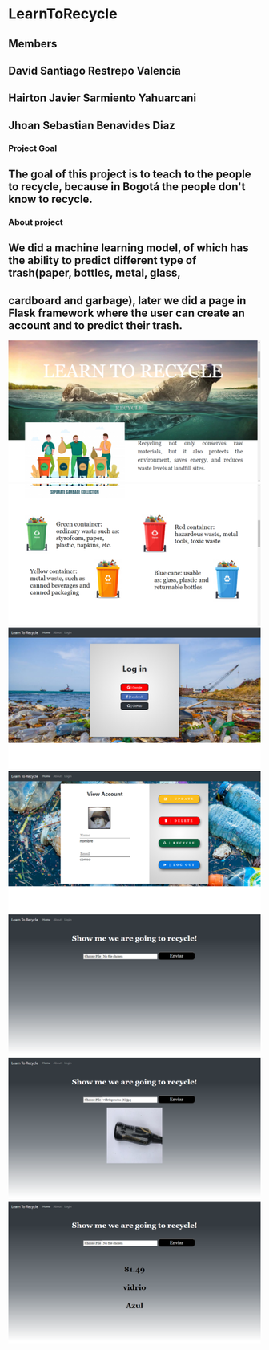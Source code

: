 # LearnToRecycle

## Members
## David Santiago Restrepo Valencia
## Hairton Javier Sarmiento Yahuarcani
## Jhoan Sebastian Benavides Diaz


### Project Goal
## The goal of this project is to teach to the people to recycle, because in Bogotá the people don't know to recycle.

### About project
## We did a machine learning model, of which has the ability to predict different type of trash(paper, bottles, metal, glass, 
## cardboard and garbage), later we did a page in Flask framework where the user can create an account and to predict their trash.

![](imagenesProyecto/imagenes1.png) 
![](imagenesProyecto/imagenes2.png) 
![](imagenesProyecto/imagenes3.png) 
![](imagenesProyecto/imagenes4.png) 
![](imagenesProyecto/imagenes5.png)
![](imagenesProyecto/imagenes6.png)
![](imagenesProyecto/imagenes7.png) 

 
